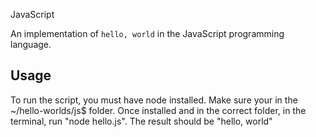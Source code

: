 
JavaScript

An implementation of `hello, world` in the JavaScript programming language.

## Usage

To run the script, you must have node installed.  Make sure your in the ~/hello-worlds/js$ folder.   Once installed and in the correct folder, in the terminal, run "node hello.js".  The result should be
"hello, world"

